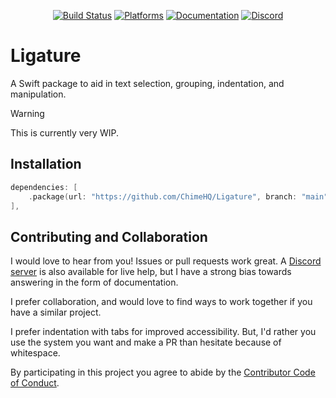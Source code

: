 <div align="center">

[![Build Status][build status badge]][build status]
[![Platforms][platforms badge]][platforms]
[![Documentation][documentation badge]][documentation]
[![Discord][discord badge]][discord]

</div>

# Ligature
A Swift package to aid in text selection, grouping, indentation, and manipulation.

> [!WARNING]
> This is currently very WIP.

## Installation

```swift
dependencies: [
    .package(url: "https://github.com/ChimeHQ/Ligature", branch: "main")
],
```

## Contributing and Collaboration

I would love to hear from you! Issues or pull requests work great. A [Discord server][discord] is also available for live help, but I have a strong bias towards answering in the form of documentation.

I prefer collaboration, and would love to find ways to work together if you have a similar project.

I prefer indentation with tabs for improved accessibility. But, I'd rather you use the system you want and make a PR than hesitate because of whitespace.

By participating in this project you agree to abide by the [Contributor Code of Conduct](CODE_OF_CONDUCT.md).

[build status]: https://github.com/ChimeHQ/Ligature/actions
[build status badge]: https://github.com/ChimeHQ/Ligature/workflows/CI/badge.svg
[platforms]: https://swiftpackageindex.com/ChimeHQ/Ligature
[platforms badge]: https://img.shields.io/endpoint?url=https%3A%2F%2Fswiftpackageindex.com%2Fapi%2Fpackages%2FChimeHQ%2FLigature%2Fbadge%3Ftype%3Dplatforms
[documentation]: https://swiftpackageindex.com/ChimeHQ/Ligature/main/documentation
[documentation badge]: https://img.shields.io/badge/Documentation-DocC-blue
[discord]: https://discord.gg/esFpX6sErJ
[discord badge]: https://img.shields.io/badge/Discord-purple?logo=Discord&label=Chat&color=%235A64EC
